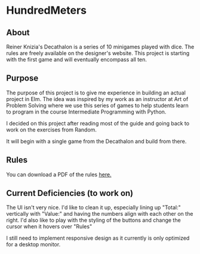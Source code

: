 # HundredMeters

## About
Reiner Knizia's Decathalon is a series of 10 minigames played with dice. The rules are freely available on the designer's website. This project is starting with the first game and will eventually encompass all ten.

## Purpose
The purpose of this project is to give me experience in building an actual project in Elm. The idea was inspired by my work as an instructor at Art of Problem Solving where we use this series of games to help students learn to program in the course Intermediate Programming with Python. 

I decided on this project after reading most of the guide and going back to work on the exercises from Random.

It will begin with a single game from the Decathalon and build from there.

## Rules
You can download a PDF of the rules [here.](https://www.knizia.de/wp-content/uploads/reiner/freebies/Website-Decathlon.pdf)

## Current Deficiencies (to work on)
The UI isn't very nice. I'd like to clean it up, especially lining up "Total:" vertically with "Value:" and having the numbers align with each other on the right. I'd also like to play with the styling of the buttons and change the cursor when it hovers over "Rules"

I still need to implement responsive design as it currently is only optimized for a desktop monitor.
